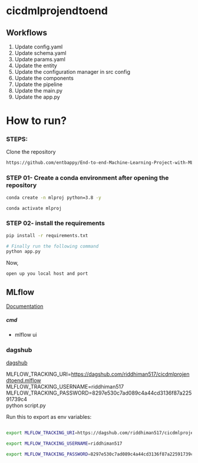 # cicdmlprojendtoend






## Workflows

1. Update config.yaml
2. Update schema.yaml
3. Update params.yaml
4. Update the entity
5. Update the configuration manager in src config
6. Update the components
7. Update the pipeline 
8. Update the main.py
9. Update the app.py


# How to run?
### STEPS:

Clone the repository

```bash
https://github.com/entbappy/End-to-end-Machine-Learning-Project-with-MLflow
```
### STEP 01- Create a conda environment after opening the repository

```bash
conda create -n mlproj python=3.8 -y
```

```bash
conda activate mlproj
```


### STEP 02- install the requirements
```bash
pip install -r requirements.txt
```


```bash
# Finally run the following command
python app.py
```

Now,
```bash
open up you local host and port
```



## MLflow

[Documentation](https://mlflow.org/docs/latest/index.html)


##### cmd
- mlflow ui

### dagshub
[dagshub](https://dagshub.com/)

MLFLOW_TRACKING_URI=https://dagshub.com/riddhiman517/cicdmlprojendtoend.mlflow \
MLFLOW_TRACKING_USERNAME=riddhiman517 \
MLFLOW_TRACKING_PASSWORD=8297e530c7ad089c4a44cd3136f87a22591739c4 \
python script.py

Run this to export as env variables:

```bash

export MLFLOW_TRACKING_URI=https://dagshub.com/riddhiman517/cicdmlprojendtoend.mlflow

export MLFLOW_TRACKING_USERNAME=riddhiman517 

export MLFLOW_TRACKING_PASSWORD=8297e530c7ad089c4a44cd3136f87a22591739c4
